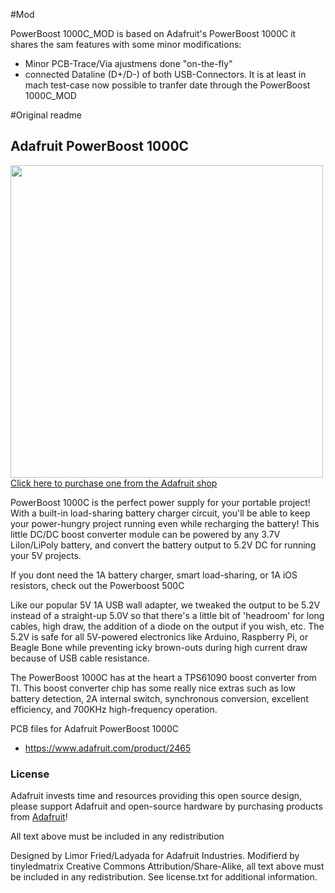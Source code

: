 
#Mod

PowerBoost 1000C_MOD is based on Adafruit's PowerBoost 1000C it shares the sam features with some minor modifications:
- Minor PCB-Trace/Via ajustmens done "on-the-fly"
- connected Dataline (D+/D-) of both USB-Connectors. It is at least in mach test-case now possible to tranfer date through the PowerBoost 1000C_MOD


#Original readme

## Adafruit PowerBoost 1000C
<a href="http://www.adafruit.com/products/2465"><img src="assets/image.jpg?raw=true" width="500px"><br/>
Click here to purchase one from the Adafruit shop</a>

PowerBoost 1000C is the perfect power supply for your portable project! With a built-in load-sharing battery charger circuit, you'll be able to keep your power-hungry project running even while recharging the battery! This little DC/DC boost converter module can be powered by any 3.7V LiIon/LiPoly battery, and convert the battery output to 5.2V DC for running your 5V projects.

If you dont need the 1A battery charger, smart load-sharing, or 1A iOS resistors, check out the Powerboost 500C

Like our popular 5V 1A USB wall adapter, we tweaked the output to be 5.2V instead of a straight-up 5.0V so that there's a little bit of 'headroom' for long cables, high draw, the addition of a diode on the output if you wish, etc. The 5.2V is safe for all 5V-powered electronics like Arduino, Raspberry Pi, or Beagle Bone while preventing icky brown-outs during high current draw because of USB cable resistance.

The PowerBoost 1000C has at the heart a TPS61090 boost converter from TI. This boost converter chip has some really nice extras such as low battery detection, 2A internal switch, synchronous conversion, excellent efficiency, and 700KHz high-frequency operation. 

PCB files for Adafruit PowerBoost 1000C
-  https://www.adafruit.com/product/2465

### License

Adafruit invests time and resources providing this open source design, please support Adafruit and open-source hardware by purchasing products from [Adafruit](https://www.adafruit.com)!

All text above must be included in any redistribution

Designed by Limor Fried/Ladyada for Adafruit Industries.
Modifierd by tinyledmatrix 
Creative Commons Attribution/Share-Alike, all text above must be included in any redistribution. 
See license.txt for additional information.
